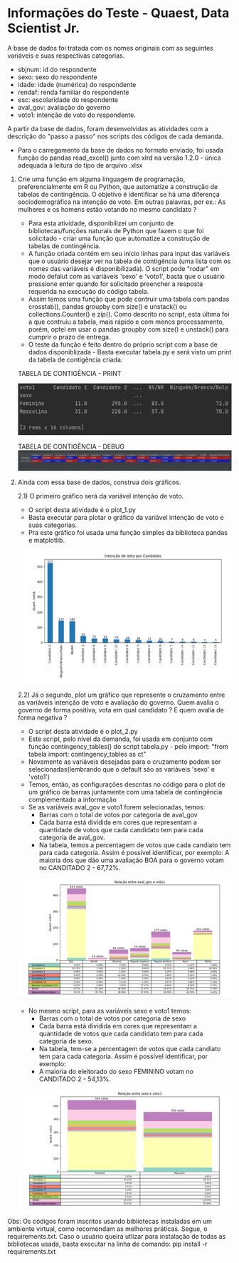 # Informações do Teste - Quaest, Data Scientist Jr. 

A base de dados foi tratada com os nomes originais com as seguintes variáveis e suas respectivas categorias.
 - sbjnum: id do respondente
 - sexo: sexo do respondente
 - idade: idade (numérica) do respondente
 - rendaf: renda familiar do respondente
 - esc: escolaridade do respondente
 - aval_gov: avaliação do governo
 - voto1: intenção de voto do respondente.

A partir da base de dados, foram desenvolvidas as atividades com a descrição do "passo a passo" nos scripts dos códigos de cada demanda. 
- Para o carregamento da base de dados no formato enviado, foi usada função do pandas read_excel() junto com xlrd na versão 1.2.0 - única adequada à leitura do tipo de arquivo .xlsx

 1. Crie uma função em alguma linguagem de programação, preferencialmente em R ou Python,  que automatize a construção de tabelas de contingência. O objetivo é identificar se há uma diferença sociodemográfica na intenção de voto. Em outras palavras, por ex.: As mulheres e os homens estão votando no mesmo candidato ? 
	
	- Para esta atividade, disponibilizei um conjunto de bibliotecas/funções naturais de Python que fazem o que foi solicitado -
	  criar uma função que automatize a construção de tabelas de contingência.
	- A função criada contém em seu início linhas para input das variáveis que o usuário desejar ver na tabela de contigência
	  (uma lista com os nomes das variáveis é disponibilizada). O script pode "rodar" em modo defalut com as variáveis 'sexo' e 'voto1',
	  basta que o usuário pressione enter quando for solicitado preencher a resposta requerida na execução do código tabela.
	- Assim temos uma função que pode contruir uma tabela com pandas crosstab(), pandas groupby com size() e unstack() ou collections.Counter() e zip().
	  Como descrito no script, esta última foi a que contruiu a tabela, mais rápido e com menos processamento, porém, optei em usar o pandas groupby com size() e unstack()
	  para cumprir o prazo de entrega.
	- O teste da função é feito dentro do próprio script com a base de dados disponiblizada - Basta executar tabela.py e será visto um print da tabela de contigência criada.
	
	TABELA DE CONTIGÊNCIA - PRINT
	
	![Test Image 1](https://github.com/Rafaelbo1/Quaest_DataScientistJr/blob/master/image/Tabela%20de%20contingencia.png)

	TABELA DE CONTIGÊNCIA - DEBUG
	![Test Image 2](https://github.com/Rafaelbo1/Quaest_DataScientistJr/blob/master/image/Tabela%20de%20contingencia-debug.png)

2. Ainda com essa base de dados, construa dois gráficos. 

      2.1) O primeiro gráfico será da variável intenção de voto.
      
 	- O script desta atividade é o plot_1.py
 	- Basta executar para plotar o gráfico da variável intenção de voto e suas categorias.
 	- Pra este gráfico foi usada uma função simples da biblioteca pandas e matplotlib.

	![Test Image 3](https://github.com/Rafaelbo1/Quaest_DataScientistJr/blob/master/image/Variavel%20voto1.png)
 
      2.2) Já o segundo, plot um gráfico que represente o cruzamento entre as variáveis intenção de voto e avaliação do governo. Quem avalia o governo de forma
 	   positiva, vota em qual candidato ? E quem avalia de forma negativa ?

	- O script desta atividade é o plot_2.py
	- Este script, pelo nível da demanda, foi usada em conjunto com função contingency_tables() do script tabela.py - pelo import: "from tabela import: 				contingency_tables as ct"
	- Novamente as variáveis desejadas para o cruzamento podem ser selecionadas(lembrando que o default são as variáveis 'sexo' e 'voto1')
	- Temos, então, as configurações descritas no código para o plot de um gráfico de barras juntamente com uma tabela de contingência complementado a informação
	- Se as variáveis aval_gov e voto1 forem selecionadas, temos:
		* Barras com o total de votos por categoria de aval_gov
		* Cada barra está dividida em cores que representam a quantidade de votos que cada candidato tem para cada categoria de aval_gov.
		* Na tabela, temos a percentagem de votos que cada candiato tem para cada categoria. Assim é possível identificar, por exemplo:
		  A maioria dos que dão uma avaliação BOA para o governo votam no CANDITADO 2 - 67,72%.
		
		
	![Test Image 4](https://github.com/Rafaelbo1/Quaest_DataScientistJr/blob/master/image/Variaveis%20aval_gov%20e%20voto1.png)
	
	
	- No mesmo script, para as variáveis sexo e voto1 temos:
		* Barras com o total de votos por categoria de sexo
		* Cada barra está dividida em cores que representam a quantidade de votos que cada candidato tem para cada categoria de sexo.
		* Na tabela, tem-se a percentagem de votos que cada candiato tem para cada categoria. Assim é possível identificar, por exemplo:
		* A maioria do eleitorado do sexo FEMININO votam no CANDITADO 2 - 54,13%.


	![Test Image 5](https://github.com/Rafaelbo1/Quaest_DataScientistJr/blob/master/image/Variaveis%20sexo%20e%20voto1.png)


Obs: Os códigos foram inscritos usando bibliotecas instaladas em um ambiente virtual, como recomendam as melhores práticas.
     Segue, o requirements.txt. Caso o usuário queira utlizar para instalação de todas as bibliotecas usada, basta executar na linha de comando:
     pip install -r requirements.txt



